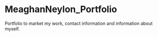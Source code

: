 # MeaghanNeylon_Portfolio
Portfolio to market my work, contact information and information about myself. 

